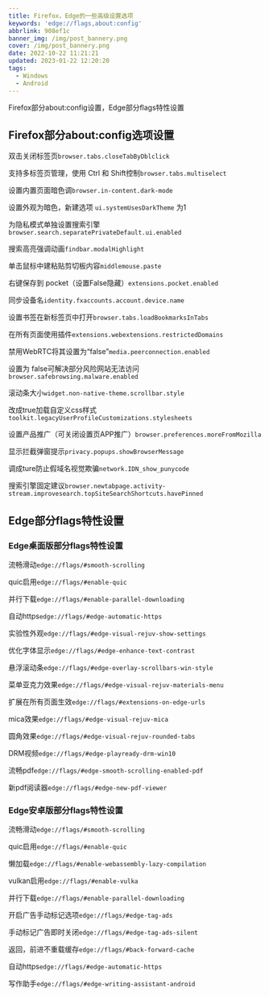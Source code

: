 ```yaml
---
title: Firefox，Edge的一些高级设置选项
keywords: 'edge://flags,about:config'
abbrlink: 908ef1c
banner_img: /img/post_bannery.png
cover: /img/post_bannery.png
date: 2022-10-22 11:21:21
updated: 2023-01-22 12:20:20
tags:
  - Windows
  - Android
---
```

Firefox部分about:config设置，Edge部分flags特性设置
<!-- more -->
## Firefox部分about:config选项设置  

双击关闭标签页`browser.tabs.closeTabByDblclick`

支持多标签页管理，使用 Ctrl 和 Shift控制`browser.tabs.multiselect`

设置内置页面暗色调`browser.in-content.dark-mode`

设置外观为暗色，新建选项 `ui.systemUsesDarkTheme` 为1

为隐私模式单独设置搜索引擎`browser.search.separatePrivateDefault.ui.enabled`

搜索高亮强调动画`findbar.modalHighlight`

单击鼠标中建粘贴剪切板内容`middlemouse.paste`

右键保存到 pocket（设置False隐藏）`extensions.pocket.enabled`

同步设备名`identity.fxaccounts.account.device.name`

设置书签在新标签页中打开`browser.tabs.loadBookmarksInTabs`  

在所有页面使用插件`extensions.webextensions.restrictedDomains`

禁用WebRTC将其设置为“false”`media.peerconnection.enabled`

设置为 false可解决部分风险网站无法访问`browser.safebrowsing.malware.enabled`

滚动条大小`widget.non-native-theme.scrollbar.style`

改成true加载自定义css样式`toolkit.legacyUserProfileCustomizations.stylesheets`

设置产品推广（可关闭设置页APP推广）`browser.preferences.moreFromMozilla`

显示拦截弹窗提示`privacy.popups.showBrowserMessage`

调成ture防止假域名视觉欺骗`network.IDN_show_punycode`

搜索引擎固定建议`browser.newtabpage.activity-stream.improvesearch.topSiteSearchShortcuts.havePinned`

## Edge部分flags特性设置  

### Edge桌面版部分flags特性设置  

流畅滑动`edge://flags/#smooth-scrolling`

quic启用`edge://flags/#enable-quic`

并行下载`edge://flags/#enable-parallel-downloading`

自动https`edge://flags/#edge-automatic-https`

实验性外观`edge://flags/#edge-visual-rejuv-show-settings`

优化字体显示`edge://flags/#edge-enhance-text-contrast`

悬浮滚动条`edge://flags/#edge-overlay-scrollbars-win-style`

菜单亚克力效果`edge://flags/#edge-visual-rejuv-materials-menu` 

扩展在所有页面生效`edge://flags/#extensions-on-edge-urls`

mica效果`edge://flags/#edge-visual-rejuv-mica`

圆角效果`edge://flags/#edge-visual-rejuv-rounded-tabs`

DRM视频`edge://flags/#edge-playready-drm-win10`

流畅pdf`edge://flags/#edge-smooth-scrolling-enabled-pdf`

新pdf阅读器`edge://flags/#edge-new-pdf-viewer`

### Edge安卓版部分flags特性设置 

流畅滑动`edge://flags/#smooth-scrolling`

quic启用`edge://flags/#enable-quic`

懒加载`edge://flags/#enable-webassembly-lazy-compilation`

vulkan启用`edge://flags/#enable-vulka`

并行下载`edge://flags/#enable-parallel-downloading`

开启广告手动标记选项`edge://flags/#edge-tag-ads`

手动标记广告即时关闭`edge://flags/#edge-tag-ads-silent`

返回，前进不重载缓存`edge://flags/#back-forward-cache`

自动https`edge://flags/#edge-automatic-https`

写作助手`edge://flags/#edge-writing-assistant-android`